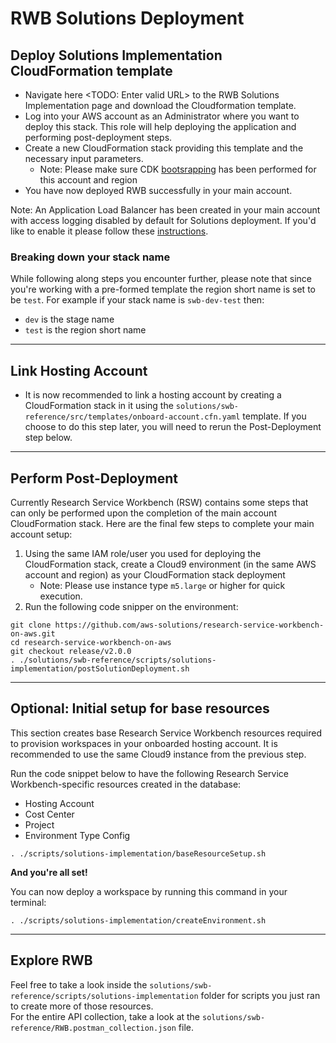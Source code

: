 # RWB Solutions Deployment

## Deploy Solutions Implementation CloudFormation template
- Navigate here <TODO: Enter valid URL> to the RWB Solutions Implementation page and download the Cloudformation template.
- Log into your AWS account as an Administrator where you want to deploy this stack. This role will help deploying the application and performing post-deployment steps.
- Create a new CloudFormation stack providing this template and the necessary input parameters.
  - Note: Please make sure CDK [bootsrapping](https://docs.aws.amazon.com/cdk/v2/guide/bootstrapping.html) has been performed for this account and region
- You have now deployed RWB successfully in your main account.

Note: An Application Load Balancer has been created in your main account with access logging disabled by default for Solutions deployment. If you'd like to enable it please follow these [instructions](https://docs.aws.amazon.com/elasticloadbalancing/latest/application/enable-access-logging.html).

### Breaking down your stack name
While following along steps you encounter further, please note that since you're working with a pre-formed template the region short name is set to be `test`. For example if your stack name is `swb-dev-test` then:
- `dev` is the stage name
- `test` is the region short name
----

## Link Hosting Account

- It is now recommended to link a hosting account by creating a CloudFormation stack in it using the `solutions/swb-reference/src/templates/onboard-account.cfn.yaml` template. If you choose to do this step later, you will need to rerun the Post-Deployment step below.
----
## Perform Post-Deployment

Currently Research Service Workbench (RSW) contains some steps that can only be performed upon the completion of the main account CloudFormation stack. Here are the final few steps to complete your main account setup:<br/>

1. Using the same IAM role/user you used for deploying the CloudFormation stack, create a Cloud9 environment (in the same AWS account and region) as your CloudFormation stack deployment
   - Note: Please use instance type `m5.large` or higher for quick execution.
2. Run the following code snipper on the environment:

```shell
git clone https://github.com/aws-solutions/research-service-workbench-on-aws.git
cd research-service-workbench-on-aws
git checkout release/v2.0.0
. ./solutions/swb-reference/scripts/solutions-implementation/postSolutionDeployment.sh
```
----
## Optional: Initial setup for base resources

This section creates base Research Service Workbench resources required to provision workspaces in your onboarded hosting account. It is recommended to use the same Cloud9 instance from the previous step. 

Run the code snippet below to have the following Research Service Workbench-specific resources created in the database:
- Hosting Account
- Cost Center
- Project
- Environment Type Config

```shell
. ./scripts/solutions-implementation/baseResourceSetup.sh
```

**And you're all set!**

You can now deploy a workspace by running this command in your terminal:
```shell
. ./scripts/solutions-implementation/createEnvironment.sh
```
----
## Explore RWB
Feel free to take a look inside the `solutions/swb-reference/scripts/solutions-implementation` folder for scripts you just ran to create more of those resources. 
<br/>
For the entire API collection, take a look at the `solutions/swb-reference/RWB.postman_collection.json` file.
